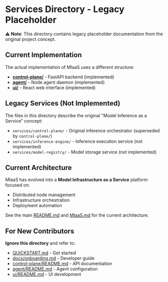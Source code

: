 # Services Directory - Legacy Placeholder

⚠️ **Note**: This directory contains legacy placeholder documentation from the original project concept.

## Current Implementation

The actual implementation of MIaaS uses a different structure:

- **[control-plane/](../control-plane/)** - FastAPI backend (implemented)
- **[agent/](../agent/)** - Node agent daemon (implemented)
- **[ui/](../ui/)** - React web interface (implemented)

## Legacy Services (Not Implemented)

The files in this directory describe the original "Model Inference as a Service" concept:
- `services/control-plane/` - Original inference orchestrator (superseded by `control-plane/`)
- `services/inference-engine/` - Inference execution service (not implemented)
- `services/model-registry/` - Model storage service (not implemented)

## Current Architecture

MIaaS has evolved into a **Model Infrastructure as a Service** platform focused on:
- Distributed node management
- Infrastructure orchestration
- Deployment automation

See the main [README.md](../README.md) and [MIaaS.md](../MIaaS.md) for the current architecture.

## For New Contributors

**Ignore this directory** and refer to:
- [QUICKSTART.md](../QUICKSTART.md) - Get started
- [docs/onboarding.md](../docs/onboarding.md) - Developer guide
- [control-plane/README.md](../control-plane/README.md) - API documentation
- [agent/README.md](../agent/README.md) - Agent configuration
- [ui/README.md](../ui/README.md) - UI development
